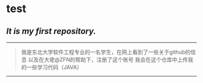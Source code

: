 # test
***It is my first repository.***
---
---
>我是东北大学软件工程专业的一名学生，在网上看到了一些关于github的信息
>以及在大佬@ZFN的帮助下，注册了这个账号
>我会在这个仓库中上传我的一些学习代码（JAVA）
---
